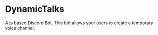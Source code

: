 # DynamicTalks
A js based Discord Bot. This bot allows your users to create a temporary voice channel.
